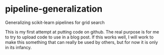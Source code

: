 # pipeline-generalization
Generalizing scikit-learn pipelines for grid search

This is my first attempt at putting code on github. The real purpose is for me to try to upload code to use in a blog post. If this works well, I will work to make this something that can really be used by others, but for now it is only in its infancy.
